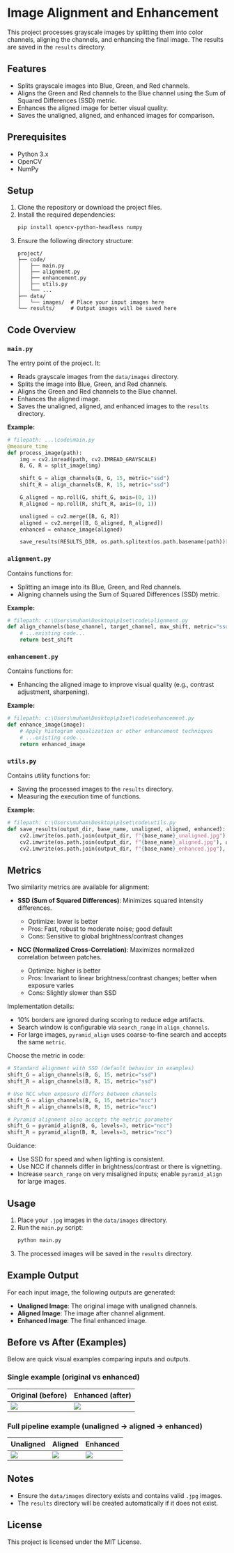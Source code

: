 # Image Alignment and Enhancement

This project processes grayscale images by splitting them into color channels, aligning the channels, and enhancing the final image. The results are saved in the `results` directory.

## Features
- Splits grayscale images into Blue, Green, and Red channels.
- Aligns the Green and Red channels to the Blue channel using the Sum of Squared Differences (SSD) metric.
- Enhances the aligned image for better visual quality.
- Saves the unaligned, aligned, and enhanced images for comparison.

## Prerequisites
- Python 3.x
- OpenCV
- NumPy

## Setup
1. Clone the repository or download the project files.
2. Install the required dependencies:
   ```bash
   pip install opencv-python-headless numpy
   ```
3. Ensure the following directory structure:
   ```
   project/
   ├── code/
   │   ├── main.py
   │   ├── alignment.py
   │   ├── enhancement.py
   │   ├── utils.py
   │   └── ...
   ├── data/
   │   └── images/  # Place your input images here
   └── results/     # Output images will be saved here
   ```

## Code Overview
### `main.py`
The entry point of the project. It:
- Reads grayscale images from the `data/images` directory.
- Splits the image into Blue, Green, and Red channels.
- Aligns the Green and Red channels to the Blue channel.
- Enhances the aligned image.
- Saves the unaligned, aligned, and enhanced images to the `results` directory.

**Example:**
```python
# filepath: ...\code\main.py
@measure_time
def process_image(path):
    img = cv2.imread(path, cv2.IMREAD_GRAYSCALE)
    B, G, R = split_image(img)

    shift_G = align_channels(B, G, 15, metric="ssd")
    shift_R = align_channels(B, R, 15, metric="ssd")

    G_aligned = np.roll(G, shift_G, axis=(0, 1))
    R_aligned = np.roll(R, shift_R, axis=(0, 1))

    unaligned = cv2.merge([B, G, R])
    aligned = cv2.merge([B, G_aligned, R_aligned])
    enhanced = enhance_image(aligned)

    save_results(RESULTS_DIR, os.path.splitext(os.path.basename(path))[0], unaligned, aligned, enhanced)
```

### `alignment.py`
Contains functions for:
- Splitting an image into its Blue, Green, and Red channels.
- Aligning channels using the Sum of Squared Differences (SSD) metric.

**Example:**
```python
# filepath: c:\Users\muham\Desktop\p1set\code\alignment.py
def align_channels(base_channel, target_channel, max_shift, metric="ssd"):
    # ...existing code...
    return best_shift
```

### `enhancement.py`
Contains functions for:
- Enhancing the aligned image to improve visual quality (e.g., contrast adjustment, sharpening).

**Example:**
```python
# filepath: c:\Users\muham\Desktop\p1set\code\enhancement.py
def enhance_image(image):
    # Apply histogram equalization or other enhancement techniques
    # ...existing code...
    return enhanced_image
```

### `utils.py`
Contains utility functions for:
- Saving the processed images to the `results` directory.
- Measuring the execution time of functions.

**Example:**
```python
# filepath: c:\Users\muham\Desktop\p1set\code\utils.py
def save_results(output_dir, base_name, unaligned, aligned, enhanced):
    cv2.imwrite(os.path.join(output_dir, f"{base_name}_unaligned.jpg"), unaligned)
    cv2.imwrite(os.path.join(output_dir, f"{base_name}_aligned.jpg"), aligned)
    cv2.imwrite(os.path.join(output_dir, f"{base_name}_enhanced.jpg"), enhanced)
```

## Metrics
Two similarity metrics are available for alignment:

- **SSD (Sum of Squared Differences)**: Minimizes squared intensity differences.
  - Optimize: lower is better
  - Pros: Fast, robust to moderate noise; good default
  - Cons: Sensitive to global brightness/contrast changes

- **NCC (Normalized Cross-Correlation)**: Maximizes normalized correlation between patches.
  - Optimize: higher is better
  - Pros: Invariant to linear brightness/contrast changes; better when exposure varies
  - Cons: Slightly slower than SSD

Implementation details:
- 10% borders are ignored during scoring to reduce edge artifacts.
- Search window is configurable via `search_range` in `align_channels`.
- For large images, `pyramid_align` uses coarse-to-fine search and accepts the same `metric`.

Choose the metric in code:

```python
# Standard alignment with SSD (default behavior in examples)
shift_G = align_channels(B, G, 15, metric="ssd")
shift_R = align_channels(B, R, 15, metric="ssd")

# Use NCC when exposure differs between channels
shift_G = align_channels(B, G, 15, metric="ncc")
shift_R = align_channels(B, R, 15, metric="ncc")

# Pyramid alignment also accepts the metric parameter
shift_G = pyramid_align(B, G, levels=3, metric="ncc")
shift_R = pyramid_align(B, R, levels=3, metric="ncc")
```

Guidance:
- Use SSD for speed and when lighting is consistent.
- Use NCC if channels differ in brightness/contrast or there is vignetting.
- Increase `search_range` on very misaligned inputs; enable `pyramid_align` for large images.

## Usage
1. Place your `.jpg` images in the `data/images` directory.
2. Run the `main.py` script:
   ```bash
   python main.py
   ```
3. The processed images will be saved in the `results` directory.

## Example Output
For each input image, the following outputs are generated:
- **Unaligned Image**: The original image with unaligned channels.
- **Aligned Image**: The image after channel alignment.
- **Enhanced Image**: The final enhanced image.

## Before vs After (Examples)
Below are quick visual examples comparing inputs and outputs.

### Single example (original vs enhanced)
| Original (before) | Enhanced (after) |
| --- | --- |
| ![](data/images/00804v.jpg) | ![](results/00804v_enhanced.jpg) |

### Full pipeline example (unaligned → aligned → enhanced)
| Unaligned | Aligned | Enhanced |
| --- | --- | --- |
| ![](results/00804v_unaligned.jpg) | ![](results/00804v_aligned.jpg) | ![](results/00804v_enhanced.jpg) |

## Notes
- Ensure the `data/images` directory exists and contains valid `.jpg` images.
- The `results` directory will be created automatically if it does not exist.

## License
This project is licensed under the MIT License.

